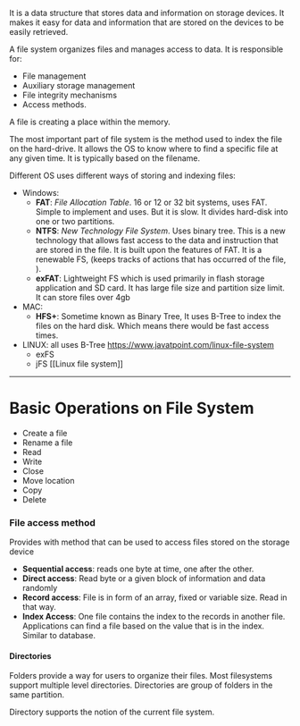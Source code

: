 It is a data structure that stores data and information on storage devices. It makes it easy for data and information that are stored on the devices to be easily retrieved. 

A file system organizes files and manages access to data. It is responsible for:
- File management
- Auxiliary storage management
- File integrity mechanisms
- Access methods. 

A file is creating a place within the memory. 

The most important part of file system is the method used to index the file on the hard-drive. It allows the OS to know where to find a specific file at any given time. It is typically based on the filename.  

Different OS uses different ways of storing and indexing files:
- Windows: 
	- **FAT**: *File Allocation Table*. 16 or 12 or 32 bit systems, uses FAT. Simple to implement and uses. But it is slow. It divides hard-disk into one or two partitions.
	- **NTFS**: *New Technology File System*. Uses binary tree. This is a new technology that allows fast access to the data and instruction that are stored in the file. It is built upon the features of FAT. It is a renewable FS, (keeps tracks of actions that has occurred of the file, ).  
	- **exFAT**: Lightweight FS which is used primarily in flash storage application and SD card. It has large file size and partition size limit. It can store files over 4gb
- MAC:
	- **HFS+**: Sometime known as Binary Tree, It uses B-Tree to index the files on the hard disk. Which means there would be fast access times. 
- LINUX: all uses B-Tree https://www.javatpoint.com/linux-file-system
	- exFS
	- jFS [[Linux file system]]

---
# Basic Operations on File System

- Create a file
- Rename a file
- Read
- Write
- Close
- Move location
- Copy 
- Delete
### File access method
Provides with method that can be used to access files stored on the storage device
- **Sequential access**: reads one byte at time,  one after the other. 
- **Direct access**: Read byte or a given block of information and data randomly
- **Record access**: File is in form of an array, fixed or variable size. Read in that way. 
- **Index Access**: One file contains the index to the records in another file. Applications can find a file based on the value that is in the index. Similar to database. 


#### Directories
 Folders provide a way for users to organize their files. Most filesystems support multiple level directories. Directories are group of folders in the same partition. 

Directory supports the notion of the current file system. 
